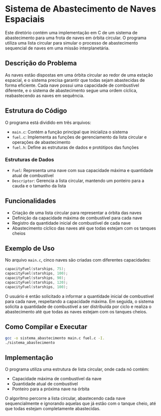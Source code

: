 # Sistema de Abastecimento de Naves Espaciais

Este diretório contém uma implementação em C de um sistema de abastecimento para uma frota de naves em órbita circular. O programa utiliza uma lista circular para simular o processo de abastecimento sequencial de naves em uma missão interplanetária.

## Descrição do Problema

As naves estão dispostas em uma órbita circular ao redor de uma estação espacial, e o sistema precisa garantir que todas sejam abastecidas de forma eficiente. Cada nave possui uma capacidade de combustível diferente, e o sistema de abastecimento segue uma ordem cíclica, reabastecendo as naves em sequência.

## Estrutura do Código

O programa está dividido em três arquivos:
- `main.c`: Contém a função principal que inicializa o sistema
- `fuel.c`: Implementa as funções de gerenciamento da lista circular e operações de abastecimento
- `fuel.h`: Define as estruturas de dados e protótipos das funções

### Estruturas de Dados
- `Fuel`: Representa uma nave com sua capacidade máxima e quantidade atual de combustível
- `Descriptor`: Gerencia a lista circular, mantendo um ponteiro para a cauda e o tamanho da lista

## Funcionalidades

- Criação de uma lista circular para representar a órbita das naves
- Definição da capacidade máxima de combustível para cada nave
- Registro da quantidade inicial de combustível de cada nave
- Abastecimento cíclico das naves até que todas estejam com os tanques cheios

## Exemplo de Uso

No arquivo `main.c`, cinco naves são criadas com diferentes capacidades:
```c
capacityFuel(starships, 75);
capacityFuel(starships, 100);
capacityFuel(starships, 90);
capacityFuel(starships, 120);
capacityFuel(starships, 100);
```

O usuário é então solicitado a informar a quantidade inicial de combustível para cada nave, respeitando a capacidade máxima. Em seguida, o sistema solicita a quantidade de combustível a ser distribuída por ciclo e realiza o abastecimento até que todas as naves estejam com os tanques cheios.

## Como Compilar e Executar

```bash
gcc -o sistema_abastecimento main.c fuel.c -I.
./sistema_abastecimento
```

## Implementação

O programa utiliza uma estrutura de lista circular, onde cada nó contém:
- Capacidade máxima de combustível da nave
- Quantidade atual de combustível
- Ponteiro para a próxima nave na órbita

O algoritmo percorre a lista circular, abastecendo cada nave sequencialmente e ignorando aquelas que já estão com o tanque cheio, até que todas estejam completamente abastecidas.